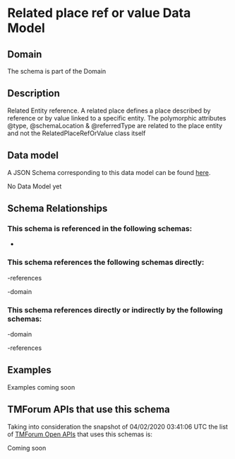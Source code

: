 # Related place ref or value Data Model

## Domain

The  schema is part of the  Domain

## Description

Related Entity reference. A related place defines a place described by reference or by value linked to a specific entity. The polymorphic attributes @type, @schemaLocation &amp; @referredType are related to the place entity and not the RelatedPlaceRefOrValue class itself

## Data model

A JSON Schema corresponding to this data model can be found
[here](https://github.com/tmforum-rand/schemas/blob/candidates/Common/RelatedPlaceRefOrValue.schema.json).

No Data Model yet

## Schema Relationships

### This schema is referenced in the following schemas:

-

### This schema references the following schemas directly:

-references

-domain

### This schema references directly or indirectly by the following schemas:

-domain

-references



## Examples

Examples coming soon

## TMForum APIs that use this schema

Taking into consideration the snapshot of 04/02/2020 03:41:06 UTC the list of [TMForum Open APIs](https://www.tmforum.org/open-apis/) that uses this schemas is:

Coming soon